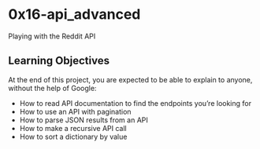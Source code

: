 # 0x16-api_advanced
Playing with the Reddit API

## Learning Objectives
At the end of this project, you are expected to be able to explain to anyone, without the help of Google:

* How to read API documentation to find the endpoints you’re looking for
* How to use an API with pagination
* How to parse JSON results from an API
* How to make a recursive API call
* How to sort a dictionary by value
